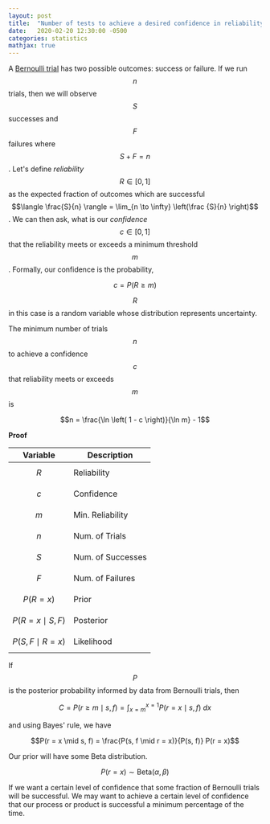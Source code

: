 ```yaml
---
layout: post
title:  "Number of tests to achieve a desired confidence in reliability"
date:   2020-02-20 12:30:00 -0500
categories: statistics
mathjax: true
---
```

A [Bernoulli trial][Bernoulli trial] has two possible outcomes: success or failure. If we run $$n$$ trials, then we will observe $$S$$ successes and $$F$$ failures where $$S+F=n$$. Let's define _reliability_ $$R \in [0, 1]$$ as the expected fraction of outcomes which are successful $$\langle \frac{S}{n} \rangle = \lim_{n \to \infty} \left(\frac {S}{n} \right)$$. We can then ask, what is our _confidence_ $$c \in [0, 1]$$ that the reliability meets or exceeds a minimum threshold $$m$$. Formally, our confidence is the probability,

$$c = P(R \geq m)$$

$$R$$ in this case is a random variable whose distribution represents uncertainty.

The minimum number of trials $$n$$ to achieve a confidence $$c$$ that reliability meets or exceeds $$m$$ is

$$n = \frac{\ln \left( 1 - c \right)}{\ln m} - 1$$

**Proof**

| Variable | Description |
|----------|-------------|
| $$R$$ | Reliability |
| $$c$$ | Confidence |
| $$m$$ | Min. Reliability |
| $$n$$ | Num. of Trials |
| $$S$$ | Num. of Successes |
| $$F$$ | Num. of Failures |
| $$P(R = x)$$ | Prior |
| $$P(R = x \mid S, F)$$ | Posterior |
| $$P(S, F \mid R = x)$$ | Likelihood |

If $$P$$ is the posterior probability informed by data from Bernoulli trials, then

$$C = P(r \geq m \mid s, f) = \int_{x=m}^{x=1} P(r = x \mid s, f) \: dx$$

and using Bayes' rule, we have

$$P(r = x \mid s, f) = \frac{P(s, f \mid r = x)}{P(s, f)} P(r = x)$$

Our prior will have some Beta distribution.

$$P(r = x) \sim \text{Beta}(\alpha, \beta)$$


If we want a certain level of confidence that some fraction of Bernoulli trials will be successful.
We may want to achieve a certain level of confidence that our process or product is successful a minimum percentage of the time.

[Bernoulli trial]: https://en.wikipedia.org/wiki/Bernoulli_trial